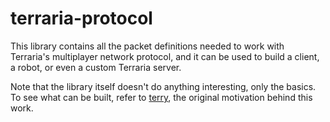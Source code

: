 # terraria-protocol

This library contains all the packet definitions needed to work with
Terraria's multiplayer network protocol, and it can be used to build
a client, a robot, or even a custom Terraria server.

Note that the library itself doesn't do anything interesting, only the basics.
To see what can be built, refer to [terry], the original motivation behind
this work.

[terry]: https://github.com/Lonami/terry
